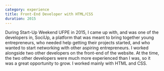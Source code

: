 ```yaml
---
category: experience
title: Front-End Developer with HTML/CSS
duration: 2015
---
```


During Start-Up Weekend UFPE in 2015, I came up with, and was one of the developers in, SociUp, a platform that was meant to bring together young entrepreneurs, who needed help getting their projects started, and who wanted to start networking with other aspiring entrepreneurs. I worked alongside two other developers on the front-end of the website. At the time, the two other developers were much more experienced than I was, so it was a great opportunity to grow. I worked mainly with HTML and CSS.